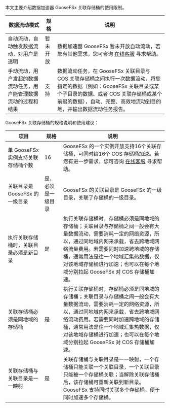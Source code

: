 本文主要介绍数据加速器 GooseFSx 关联存储桶的使用限制。

| **数据流动模式**                                             | **规格** | **说明**                                                     |
| ------------------------------------------------------------ | -------- | ------------------------------------------------------------ |
| 自动流动，自动触发数据流动，对用户是透明                     | 暂未开放 | 数据加速器 GooseFSx 暂未开放自动流动，若您有其他需求，您可咨询 [在线客服](https://cloud.tencent.com/act/event/Online_service?from=doc_582) 寻求帮助。 |
| 手动流动，用户发起的数据流动任务，用户能管理数据流动的过程和结果 | 支持     | 数据流动任务，在 GooseFSx 关联目录与 COS 关联存储桶之间执行一次数据流动，将您指定的数据（例如：GooseFSx 关联目录或某个子目录的数据、或者 COS 关联存储桶或某个前缀的数据），自动、完整、高效地流动到目的地，并输出数据流动任务报告。 |


GooseFSx 关联存储桶的规格说明和使用建议：

| **项目**                               | **规格**           | **说明**                                                     |
| -------------------------------------- | ------------------ | ------------------------------------------------------------ |
| 单 GooseFSx 实例支持关联存储桶个数       | 16                 | GooseFSx 的一个实例开放支持16个关联存储桶，可同时给16个 COS 存储桶加速。若您有进一步需求，您可咨询 [在线客服](https://cloud.tencent.com/act/event/Online_service?from=doc_582) 寻求帮助。 |
| 关联目录是 GooseFSx 的一级目录           | 是，必须是一级目录 | GooseFSx 的关联目录是 GooseFSx 的一级目录，关联了存储桶的一级目录。 |
| 执行关联存储桶时，关联目录必须是新目录 | 是                 | 执行关联存储桶时，存储桶必须是同地域的存储桶；关联目录与存储桶之间一般会有大量数据流动，需要消耗一定的网络资源，所以，通过同地域内网来承载，省去跨地域网络流量费用。若需要同时加速跨地域的存储桶，通常用法是往一个地域汇集热数据，仅对该地域存储桶进行加速；也可以在每个地域分别拉起 GooseFSx 对 COS 存储桶加速。 |
| 关联存储桶必须是同地域的存储桶         | 是                 | 执行关联存储桶时，存储桶必须是同地域的存储桶；关联目录与存储桶之间一般会有大量数据流动，需要消耗一定的网络资源，所以，通过同地域内网来承载，省去跨地域网络流动费用。若需要同时加速跨地域的存储桶，通常用法是往一个地域汇集热数据，仅对该地域存储桶进行加速；也可以在每个地域分别拉起 GooseFSx 对 COS 存储桶加速。 |  
| 关联存储桶与关联目录是一一映射         | 是                 | 关联存储桶与关联目录是一一映射，一个存储桶只能关联一个关联目录，一个关联目录只能被一个存储桶关联；当解除关联存储桶后，该存储桶可重新关联到新目录。GooseFSx 支持同时关联多个存储桶，便于同时加速多个存储桶。 |
